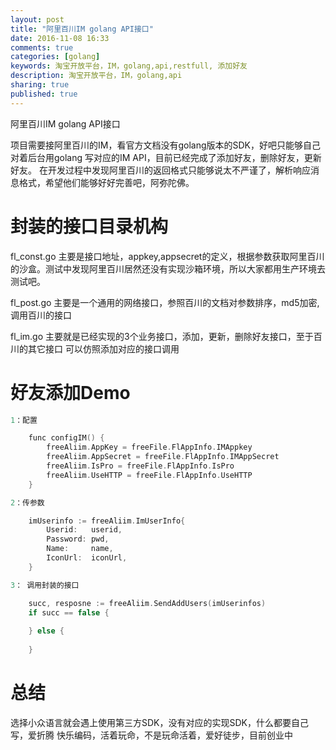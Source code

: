 ```yaml
---
layout: post
title: "阿里百川IM golang API接口"
date: 2016-11-08 16:33
comments: true
categories: [golang]
keywords: 淘宝开放平台，IM，golang,api,restfull, 添加好友
description: 淘宝开放平台，IM，golang,api 
sharing: true
published: true  
---
```



阿里百川IM golang API接口
<!--more-->

项目需要接阿里百川的IM，看官方文档没有golang版本的SDK，好吧只能够自己对着后台用golang 写对应的IM API，目前已经完成了添加好友，删除好友，更新好友。 在开发过程中发现阿里百川的返回格式只能够说太不严谨了，解析响应消息格式，希望他们能够好好完善吧，阿弥陀佛。

<h1>封装的接口目录机构</h1>

fl_const.go 主要是接口地址，appkey,appsecret的定义，根据参数获取阿里百川的沙盒。测试中发现阿里百川居然还没有实现沙箱环境，所以大家都用生产环境去测试吧。

fl_post.go  主要是一个通用的网络接口，参照百川的文档对参数排序，md5加密,调用百川的接口

fl_im.go  主要就是已经实现的3个业务接口，添加，更新，删除好友接口，至于百川的其它接口 可以仿照添加对应的接口调用

<h1>好友添加Demo</h1>

``` c++
1：配置

	func configIM() {
		freeAliim.AppKey = freeFile.FlAppInfo.IMAppkey
		freeAliim.AppSecret = freeFile.FlAppInfo.IMAppSecret
		freeAliim.IsPro = freeFile.FlAppInfo.IsPro
		freeAliim.UseHTTP = freeFile.FlAppInfo.UseHTTP
	}

2：传参数

	imUserinfo := freeAliim.ImUserInfo{
		Userid:   userid,
		Password: pwd,
		Name:     name,
		IconUrl:  iconUrl,
	}

3： 调用封装的接口

	succ, resposne := freeAliim.SendAddUsers(imUserinfos)
	if succ == false {
		
	} else {
		
	}
```

<h1>总结</h1>

选择小众语言就会遇上使用第三方SDK，没有对应的实现SDK，什么都要自己写，爱折腾
快乐编码，活着玩命，不是玩命活着，爱好徒步，目前创业中
